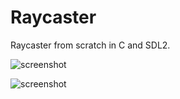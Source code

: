 # Raycaster
Raycaster from scratch in C and SDL2.

![screenshot](img/rotate.GIF)

![screenshot](img/roam.GIF)
